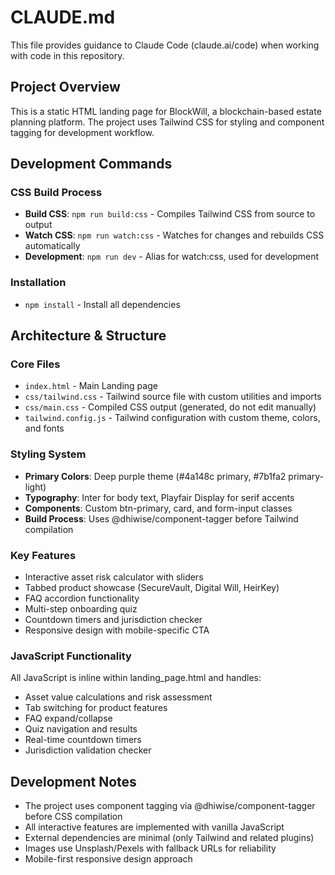 # CLAUDE.md

This file provides guidance to Claude Code (claude.ai/code) when working with code in this repository.

## Project Overview

This is a static HTML landing page for BlockWill, a blockchain-based estate planning platform. The project uses Tailwind CSS for styling and component tagging for development workflow.

## Development Commands

### CSS Build Process
- **Build CSS**: `npm run build:css` - Compiles Tailwind CSS from source to output
- **Watch CSS**: `npm run watch:css` - Watches for changes and rebuilds CSS automatically  
- **Development**: `npm run dev` - Alias for watch:css, used for development

### Installation
- `npm install` - Install all dependencies

## Architecture & Structure

### Core Files
- `index.html` - Main Landing page
- `css/tailwind.css` - Tailwind source file with custom utilities and imports
- `css/main.css` - Compiled CSS output (generated, do not edit manually)
- `tailwind.config.js` - Tailwind configuration with custom theme, colors, and fonts

### Styling System
- **Primary Colors**: Deep purple theme (#4a148c primary, #7b1fa2 primary-light)
- **Typography**: Inter for body text, Playfair Display for serif accents
- **Components**: Custom btn-primary, card, and form-input classes
- **Build Process**: Uses @dhiwise/component-tagger before Tailwind compilation

### Key Features
- Interactive asset risk calculator with sliders
- Tabbed product showcase (SecureVault, Digital Will, HeirKey)
- FAQ accordion functionality
- Multi-step onboarding quiz
- Countdown timers and jurisdiction checker
- Responsive design with mobile-specific CTA

### JavaScript Functionality
All JavaScript is inline within landing_page.html and handles:
- Asset value calculations and risk assessment
- Tab switching for product features
- FAQ expand/collapse
- Quiz navigation and results
- Real-time countdown timers
- Jurisdiction validation checker

## Development Notes

- The project uses component tagging via @dhiwise/component-tagger before CSS compilation
- All interactive features are implemented with vanilla JavaScript
- External dependencies are minimal (only Tailwind and related plugins)
- Images use Unsplash/Pexels with fallback URLs for reliability
- Mobile-first responsive design approach